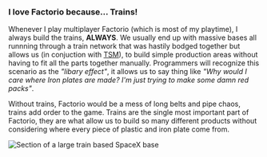 ### I love Factorio because... Trains!

Whenever I play multiplayer Factorio (which is most of my playtime), I always build the trains, **ALWAYS**. We usually end up with massive bases all runnning through a train network that was hastily bodged together but allows us (in conjuction with [TSM](https://mods.factorio.com/mod/train-pubsub)), to build simple production areas without having to fit all the parts together manually. Programmers will recognize this scenario as the *"libary effect"*, it allows us to say thing like *"Why would I care where Iron plates are made? I'm just trying to make some damn red packs"*. 

Without trains, Factorio would be a mess of long belts and pipe chaos, trains add order to the game. Trains are the single most important part of Factorio, they are what allow us to build so many different products without considering where every piece of plastic and iron plate come from.

![Section of a large train based SpaceX base](https://media.alt-f4.blog/ALTF4/8/loveletter-conor.jpeg)